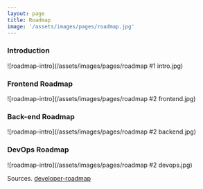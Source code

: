 ```yaml
---
layout: page
title: Roadmap
image: '/assets/images/pages/roadmap.jpg'
---
```


### Introduction
![roadmap-intro](/assets/images/pages/roadmap #1 intro.jpg)

### Frontend Roadmap
![roadmap-intro](/assets/images/pages/roadmap #2 frontend.jpg)

### Back-end Roadmap
![roadmap-intro](/assets/images/pages/roadmap #2 backend.jpg)

### DevOps Roadmap
![roadmap-intro](/assets/images/pages/roadmap #2 devops.jpg)

Sources. [developer-roadmap](https://github.com/kamranahmedse/developer-roadmap)